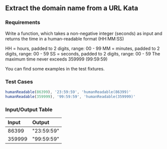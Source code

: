 ## Extract the domain name from a URL Kata

### Requirements 

Write a function, which takes a non-negative integer (seconds) as input and returns the time in a human-readable format (HH:MM:SS)

HH = hours, padded to 2 digits, range: 00 - 99
MM = minutes, padded to 2 digits, range: 00 - 59
SS = seconds, padded to 2 digits, range: 00 - 59
The maximum time never exceeds 359999 (99:59:59)

You can find some examples in the test fixtures.


### Test Cases

```JavaScript
humanReadable(86399), '23:59:59', 'humanReadable(86399)'
humanReadable(359999), '99:59:59', 'humanReadable(359999)'
```

### Input/Output Table

| Input               | Output                      |
| :------------------ | :-------------------------- |
| 86399 | "23:59:59" | 
| 359999     | "99:59:59"         |
